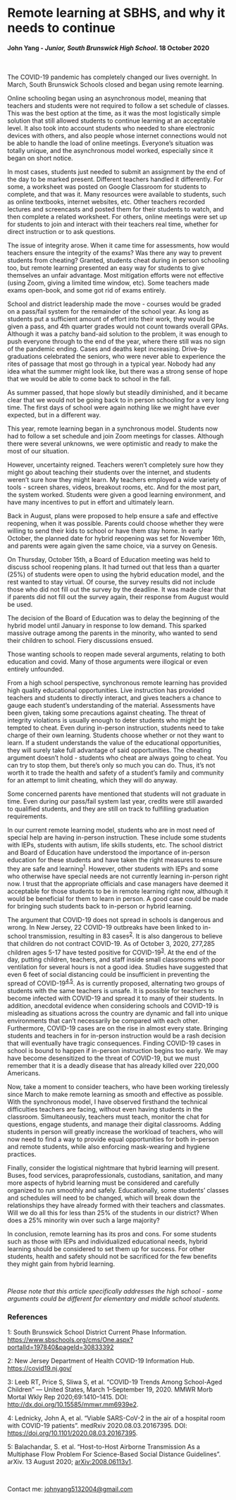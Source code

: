 # Remote learning at SBHS, and why it needs to continue

#### **John Yang** - *Junior, South Brunswick High School*. 18 October 2020

<br>

The COVID-19 pandemic has completely changed our lives overnight. In March, South Brunswick Schools closed and began using remote learning. 

Online schooling began using an asynchronous model, meaning that teachers and students were not required to follow a set schedule of classes. This was the best option at the time, as it was the most logistically simple solution that still allowed students to continue learning at an acceptable level. It also took into account students who needed to share electronic devices with others, and also people whose internet connections would not be able to handle the load of online meetings. Everyone’s situation was totally unique, and the asynchronous model worked, especially since it began on short notice. 

In most cases, students just needed to submit an assignment by the end of the day to be marked present. Different teachers handled it differently. For some, a worksheet was posted on Google Classroom for students to complete, and that was it. Many resources were available to students, such as online textbooks, internet websites, etc. Other teachers recorded lectures and screencasts and posted them for their students to watch, and then complete a related worksheet. For others, online meetings were set up for students to join and interact with their teachers real time, whether for direct instruction or to ask questions. 

The issue of integrity arose. When it came time for assessments, how would teachers ensure the integrity of the exams? Was there any way to prevent students from cheating? Granted, students cheat during in person schooling too, but remote learning presented an easy way for students to give themselves an unfair advantage. Most mitigation efforts were not effective (using Zoom, giving a limited time window, etc). Some teachers made exams open-book, and some got rid of exams entirely. 

School and district leadership made the move - courses would be graded on a pass/fail system for the remainder of the school year. As long as students put a sufficient amount of effort into their work, they would be given a pass, and 4th quarter grades would not count towards overall GPAs. Although it was a patchy band-aid solution to the problem, it was enough to push everyone through to the end of the year, where there still was no sign of the pandemic ending. Cases and deaths kept increasing. Drive-by graduations celebrated the seniors, who were never able to experience the rites of passage that most go through in a typical year. Nobody had any idea what the summer might look like, but there was a strong sense of hope that we would be able to come back to school in the fall. 

As summer passed, that hope slowly but steadily diminished, and it became clear that we would not be going back to in person schooling for a very long time. The first days of school were again nothing like we might have ever expected, but in a different way. 

This year, remote learning began in a synchronous model. Students now had to follow a set schedule and join Zoom meetings for classes. Although there were several unknowns, we were optimistic and ready to make the most of our situation. 

However, uncertainty reigned. Teachers weren’t completely sure how they might go about teaching their students over the internet, and students weren’t sure how they might learn. My teachers employed a wide variety of tools - screen shares, videos, breakout rooms, etc. And for the most part, the system worked. Students were given a good learning environment, and have many incentives to put in effort and ultimately learn. 

Back in August, plans were proposed to help ensure a safe and effective reopening, when it was possible. Parents could choose whether they were willing to send their kids to school or have them stay home. In early October, the planned date for hybrid reopening was set for November 16th, and parents were again given the same choice, via a survey on Genesis. 

On Thursday, October 15th, a Board of Education meeting was held to discuss school reopening plans. It had turned out that less than a quarter (25%) of students were open to using the hybrid education model, and the rest wanted to stay virtual. Of course, the survey results did not include those who did not fill out the survey by the deadline. It was made clear that if parents did not fill out the survey again, their response from August would be used. 

The decision of the Board of Education was to delay the beginning of the hybrid model until January in response to low demand. This sparked massive outrage among the parents in the minority, who wanted to send their children to school. Fiery discussions ensued. 

Those wanting schools to reopen made several arguments, relating to both education and covid. Many of those arguments were illogical or even entirely unfounded. 

From a high school perspective, synchronous remote learning has provided high quality educational opportunities. Live instruction has provided teachers and students to directly interact, and gives teachers a chance to gauge each student’s understanding of the material. Assessments have been given, taking some precautions against cheating. The threat of integrity violations is usually enough to deter students who might be tempted to cheat. Even during in-person instruction, students need to take charge of their own learning. Students choose whether or not they want to learn. If a student understands the value of the educational opportunities, they will surely take full advantage of said opportunities. The cheating argument doesn’t hold - students who cheat are always going to cheat. You can try to stop them, but there’s only so much you can do. Thus, it’s not worth it to trade the health and safety of a student’s family and community for an attempt to limit cheating, which they will do anyway. 

Some concerned parents have mentioned that students will not graduate in time. Even during our pass/fail system last year, credits were still awarded to qualified students, and they are still on track to fulfilling graduation requirements. 

In our current remote learning model, students who are in most need of special help are having in-person instruction. These include some students with IEPs, students with autism, life skills students, etc. The school district and Board of Education have understood the importance of in-person education for these students and have taken the right measures to ensure they are safe and learning<sup>[1](#one)</sup>. However, other students with IEPs and some who otherwise have special needs are not currently learning in-person right now. I trust that the appropriate officials and case managers have deemed it acceptable for those students to be in remote learning right now, although it would be beneficial for them to learn in person. A good case could be made for bringing such students back to in-person or hybrid learning. 

The argument that COVID-19 does not spread in schools is dangerous and wrong. In New Jersey, 22 COVID-19 outbreaks have been linked to in-school transmission, resulting in 83 cases<sup>[2](#two)</sup>. It is also dangerous to believe that children do not contract COVID-19. As of October 3, 2020, 277,285 children ages 5-17 have tested positive for COVID-19<sup>[3](#three)</sup>. At the end of the day, putting children, teachers, and staff inside small classrooms with poor ventilation for several hours is not a good idea. Studies have suggested that even 6 feet of social distancing could be insufficient in preventing the spread of COVID-19<sup>[4](#four),[5](#five)</sup>. As is currently proposed, alternating two groups of students with the same teachers is unsafe. It is possible for teachers to become infected with COVID-19 and spread it to many of their students. In addition, anecdotal evidence when considering schools and COVID-19 is misleading as situations across the country are dynamic and fall into unique environments that can’t necessarily be compared with each other. Furthermore, COVID-19 cases are on the rise in almost every state. Bringing students and teachers in for in-person instruction would be a rash decision that will eventually have tragic consequences. Finding COVID-19 cases in school is bound to happen if in-person instruction begins too early. We may have become desensitized to the threat of COVID-19, but we must remember that it is a deadly disease that has already killed over 220,000 Americans. 

Now, take a moment to consider teachers, who have been working tirelessly since March to make remote learning as smooth and effective as possible. With the synchronous model, I have observed firsthand the technical difficulties teachers are facing, without even having students in the classroom. Simultaneously, teachers must teach, monitor the chat for questions, engage students, and manage their digital classrooms. Adding students in person will greatly increase the workload of teachers, who will now need to find a way to provide equal opportunities for both in-person and remote students, while also enforcing mask-wearing and hygiene practices. 

Finally, consider the logistical nightmare that hybrid learning will present. Buses, food services, paraprofessionals, custodians, sanitation, and many more aspects of hybrid learning must be considered and carefully organized to run smoothly and safely. Educationally, some students’ classes and schedules will need to be changed, which will break down the relationships they have already formed with their teachers and classmates. Will we do all this for less than 25% of the students in our district? When does a 25% minority win over such a large majority?

In conclusion, remote learning has its pros and cons. For some students such as those with IEPs and individualized educational needs, hybrid learning should be considered to set them up for success. For other students, health and safety should not be sacrificed for the few benefits they might gain from hybrid learning. 

<br>

*Please note that this article specifically addresses the high school - some arguments could be different for elementary and middle school students.* 

### References

<a name="one">1</a>: South Brunswick School District Current Phase Information. https://www.sbschools.org/cms/One.aspx?portalId=197840&pageId=30833392 

<a name="two">2</a>: New Jersey Department of Health COVID-19 Information Hub. https://covid19.nj.gov/ 

<a name="three">3</a>: Leeb RT, Price S, Sliwa S, et al. “COVID-19 Trends Among School-Aged Children” — United States, March 1–September 19, 2020. MMWR Morb Mortal Wkly Rep 2020;69:1410–1415. DOI: http://dx.doi.org/10.15585/mmwr.mm6939e2.

<a name="four">4</a>: Lednicky, John A, et al. “Viable SARS-CoV-2 in the air of a hospital room with COVID-19 patients”. medRxiv 2020.08.03.20167395. DOI: https://doi.org/10.1101/2020.08.03.20167395.

<a name="five">5</a>: Balachandar, S. et al. “Host-to-Host Airborne Transmission As a Multiphase Flow Problem For Science-Based Social Distance Guidelines”. arXiv. 13 August 2020; [arXiv:2008.06113v1](https://arxiv.org/abs/2008.06113v1).

<br>

Contact me: [johnyang5132004@gmail.com](mailto:johnyang5132004@gmail.com)